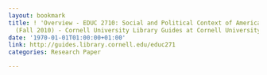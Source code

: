 ```yaml
---
layout: bookmark
title: ! 'Overview - EDUC 2710: Social and Political Context of American Education
  (Fall 2010) - Cornell University Library Guides at Cornell University'
date: '1970-01-01T01:00:00+01:00'
link: http://guides.library.cornell.edu/educ271
categories: Research Paper

---
```

